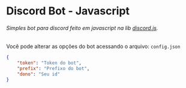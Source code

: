 # Discord Bot - Javascript

###### Simples bot para discord feito em javascript na lib [discord.js](https://discord.js.org/#/docs).

Você pode alterar as opções do bot acessando o arquivo: `config.json`

```json
{
    "token": "Token do bot",
    "prefix": "Prefixo do bot",
    "dono": "Seu id"
}
```
